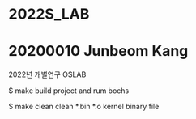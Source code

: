 # 2022S_LAB
# 20200010 Junbeom Kang

2022년 개별연구 OSLAB

$ make
    build project and rum bochs

$ make clean
    clean *.bin *.o kernel binary file